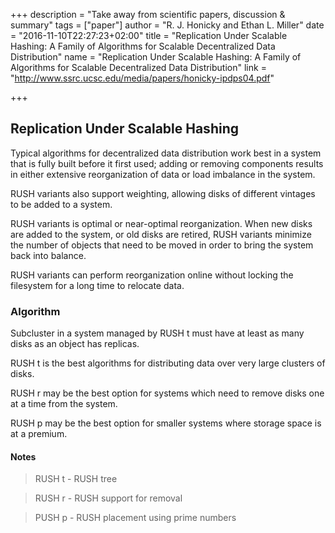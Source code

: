 +++
description = "Take away from scientific papers, discussion & summary"
tags = ["paper"]
author = "R. J. Honicky and Ethan L. Miller"
date = "2016-11-10T22:27:23+02:00"
title = "Replication Under Scalable Hashing: A Family of Algorithms for Scalable Decentralized Data Distribution"
name = "Replication Under Scalable Hashing: A Family of Algorithms for Scalable Decentralized Data Distribution"
link = "http://www.ssrc.ucsc.edu/media/papers/honicky-ipdps04.pdf"

+++

## Replication Under Scalable Hashing


Typical algorithms for decentralized data distribution work best in a system that is fully built before it first used;
adding or removing components results in either extensive reorganization of data or load imbalance in the system.

RUSH variants also support weighting, allowing disks of different vintages to be added to a system.

RUSH variants is optimal or near-optimal reorganization. When new disks are added to the system,
or old disks are retired, RUSH variants minimize the number of objects that need to
be moved in order to bring the system back into balance.

RUSH variants can perform reorganization online without locking the filesystem for a long time to relocate data.

### Algorithm

Subcluster in a system managed by RUSH t must have at least as many disks as an object has replicas.

RUSH t is the best algorithms for distributing data over very large clusters of disks.

RUSH r may be the best option for systems which need to remove disks one at a time from the system.

RUSH p may be the best option for smaller systems where storage space is at a premium.

#### Notes

> RUSH t - RUSH tree

> RUSH r - RUSH support for removal

> PUSH p - RUSH placement using prime numbers
